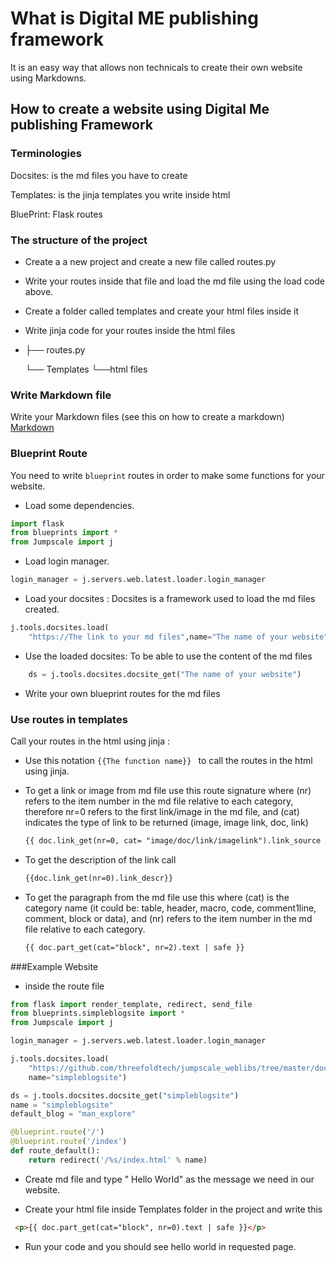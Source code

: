 # What is Digital ME publishing framework

It is an easy way that allows non technicals to create their own website using Markdowns.  

## How to create a website using Digital Me publishing Framework

### Terminologies

Docsites:  is the md files you have to create

Templates: is the jinja templates you write inside html

BluePrint: Flask routes


### The structure of the project

- Create a a new project and create a new file called routes.py

- Write your routes inside that file and load the md file using the load code above.

- Create a folder called templates and create your html files inside it

- Write jinja code for your routes inside the html files

    

-   ├── routes.py

    └── Templates
        └──html files

### Write Markdown file
Write your Markdown files (see this on how to create a markdown) [Markdown](https://github.com/adam-p/markdown-here/wiki/Markdown-Cheatsheet)

### Blueprint Route
You need to write `blueprint` routes in order to make some functions for your website.

- Load some dependencies.

```python
import flask 
from blueprints import *
from Jumpscale import j
```
- Load login manager.

```python
login_manager = j.servers.web.latest.loader.login_manager
```

- Load your docsites : Docsites is a framework used to load the md files created. 

```python
j.tools.docsites.load(
    "https://The link to your md files",name="The name of your website")
```

- Use the loaded docsites:
To be able to use the content of the md files
```python
    ds = j.tools.docsites.docsite_get("The name of your website")
```

- Write your own blueprint routes for the md files

### Use routes in templates

Call your routes in the html using jinja : 

- Use this notation ```{{The function name}} ``` to call the routes in the html using jinja.
    
- To get a link or image from md file use this route signature where (nr) refers to the item number in the md file relative to each category, therefore nr=0 refers to the first link/image in the md file, and (cat) indicates the type of link to be returned (image, image link, doc, link)  
 
    ```html
    {{ doc.link_get(nr=0, cat= "image/doc/link/imagelink").link_source | safe }}
    ```    
- To get the description of the link call 

    ```html
    {{doc.link_get(nr=0).link_descr}}
    ```    
- To get the paragraph from the md file use this where (cat) is the category name (it could be: table, header, macro, code, comment1line, comment, block or data), and (nr) refers to the item number in the md file relative to each category. 

    ```html
    {{ doc.part_get(cat="block", nr=2).text | safe }}
    ```

###Example Website

- inside the route file 
```python
from flask import render_template, redirect, send_file
from blueprints.simpleblogsite import *
from Jumpscale import j

login_manager = j.servers.web.latest.loader.login_manager

j.tools.docsites.load(
    "https://github.com/threefoldtech/jumpscale_weblibs/tree/master/docsites_examples/simpleblogsite",
    name="simpleblogsite")

ds = j.tools.docsites.docsite_get("simpleblogsite")
name = "simpleblogsite"
default_blog = "man_explore"

@blueprint.route('/')
@blueprint.route('/index')
def route_default():
    return redirect('/%s/index.html' % name)
``` 

- Create md file and type " Hello World" as the message we need in our website.


- Create your html file inside Templates folder in the project and write this

```html
 <p>{{ doc.part_get(cat="block", nr=0).text | safe }}</p>
 ```
 
- Run your code and you should see hello world in requested page.